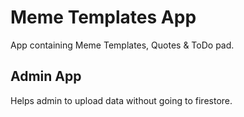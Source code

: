 # Meme Templates App 

  App containing Meme Templates, Quotes & ToDo pad.

## Admin App

  Helps admin to upload data without going to firestore.
